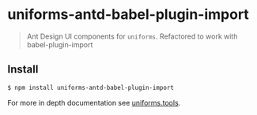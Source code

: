 # uniforms-antd-babel-plugin-import

> Ant Design UI components for `uniforms`. Refactored to work with babel-plugin-import

## Install

```sh
$ npm install uniforms-antd-babel-plugin-import
```

For more in depth documentation see [uniforms.tools](https://uniforms.tools).
